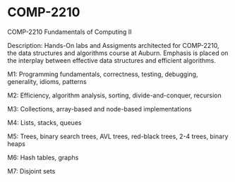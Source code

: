 # COMP-2210
COMP-2210 Fundamentals of Computing II

Description: Hands-On labs and Assigments architected for COMP-2210, the data structures and algorithms course at Auburn. Emphasis is placed on the interplay between effective data structures and efficient algorithms.

M1: Programming fundamentals, correctness, testing, debugging, generality, idioms, patterns

M2: Efficiency, algorithm analysis, sorting, divide-and-conquer, recursion

M3: Collections, array-based and node-based implementations

M4: Lists, stacks, queues

M5: Trees, binary search trees, AVL trees, red-black trees, 2-4 trees, binary heaps

M6: Hash tables, graphs

M7: Disjoint sets
